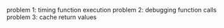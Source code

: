 problem 1: timing function execution
problem 2: debugging function calls
problem 3: cache return values